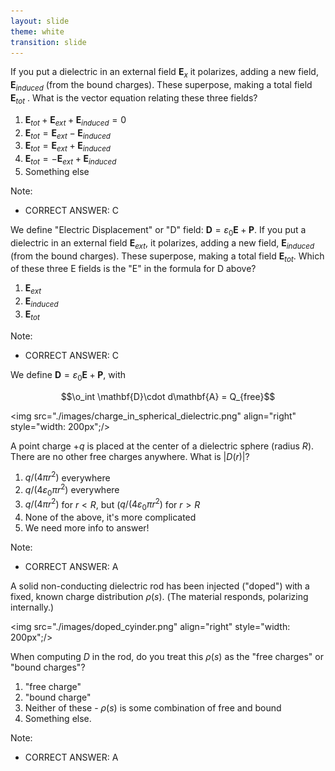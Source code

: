 ```yaml
---
layout: slide
theme: white
transition: slide
---
```


<section data-markdown>

If you put a dielectric in an external field $\mathbf{E}_{x}$
it polarizes, adding a new field,
$\mathbf{E}_{induced}$
(from the bound charges). These superpose, making a total field
$\mathbf{E}_{tot}$
.  What is the vector equation relating these three fields?

1. $\mathbf{E}_{tot} + \mathbf{E}_{ext} + \mathbf{E}_{induced} = 0$
2. $\mathbf{E}_{tot} = \mathbf{E}_{ext} - \mathbf{E}_{induced}$
3. $\mathbf{E}_{tot} = \mathbf{E}_{ext} + \mathbf{E}_{induced}$
4. $\mathbf{E}_{tot} = -\mathbf{E}_{ext} + \mathbf{E}_{induced}$
5. Something else

Note:
* CORRECT ANSWER: C
</section>

<section data-markdown>

We define "Electric Displacement" or "D" field: $\mathbf{D} = \varepsilon_0 \mathbf{E} + \mathbf{P}$. If you put a dielectric in an external field $\mathbf{E}_{ext}$, it polarizes, adding a new field, $\mathbf{E}_{induced}$ (from the bound charges).
These superpose, making a total field $\mathbf{E}_{tot}$. Which of these three E fields is the "E" in the formula for D above?

1. $\mathbf{E}_{ext}$
2. $\mathbf{E}_{induced}$
3. $\mathbf{E}_{tot}$

Note:
* CORRECT ANSWER: C

</section>


<section data-markdown>

We define $\mathbf{D} = \varepsilon_0 \mathbf{E} + \mathbf{P}$, with

$$\o_int \mathbf{D}\cdot d\mathbf{A} = Q_{free}$$

<img src="./images/charge_in_spherical_dielectric.png" align="right" style="width: 200px";/>


A point charge $+q$ is placed at the center of a dielectric sphere (radius $R$).  There are no other free charges anywhere.  What is $|D(r)|$?


1. $q/(4 \pi r^2)$ everywhere
2. $q/(4 \varepsilon_0\pi r^2)$ everywhere
3. $q/(4 \pi r^2)$ for $r<R$, but ($q/(4 \varepsilon_0\pi r^2)$ for $r>R$
4. None of the above, it's more complicated
5. We need more info to answer!

Note:
* CORRECT ANSWER: A


</section>

<section data-markdown>

A solid non-conducting dielectric rod has been injected ("doped") with a fixed, known charge distribution $\rho(s)$. (The material responds, polarizing internally.)

<img src="./images/doped_cyinder.png" align="right" style="width: 200px";/>


When computing $D$ in the rod, do you treat this $\rho(s)$ as the "free charges" or "bound charges"?

1. "free charge"
2. "bound charge"
3. Neither of these - $\rho(s)$ is some combination of free and bound
4. Something else.

Note:
* CORRECT ANSWER: A

</section>
